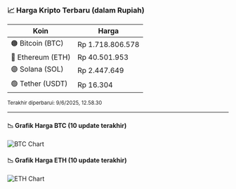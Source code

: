 

<!-- HARGA_KRIPTO -->
### 📈 Harga Kripto Terbaru (dalam Rupiah)

| Koin     | Harga         |
|----------|---------------|
| 🟠 Bitcoin (BTC)   | Rp 1.718.806.578 |
| 🔵 Ethereum (ETH)  | Rp 40.501.953 |
| 🟣 Solana (SOL)    | Rp 2.447.649 |
| 🟢 Tether (USDT)   | Rp 16.304 |

<sub>Terakhir diperbarui: 9/6/2025, 12.58.30</sub>

---

#### 📉 Grafik Harga BTC (10 update terakhir)
![BTC Chart](https://quickchart.io/chart?c=%7B%22type%22%3A%22line%22%2C%22data%22%3A%7B%22labels%22%3A%5B%2223%3A44%3A03%22%2C%2223%3A55%3A20%22%2C%2201%3A53%3A35%22%2C%2203%3A20%3A33%22%2C%2204%3A02%3A58%22%2C%2204%3A41%3A03%22%2C%2204%3A58%3A12%22%2C%2205%3A28%3A44%22%2C%2205%3A47%3A09%22%2C%2205%3A58%3A30%22%5D%2C%22datasets%22%3A%5B%7B%22label%22%3A%22Bitcoin%22%2C%22data%22%3A%5B1724480603%2C1724482607%2C1723065380%2C1719490788%2C1722043944%2C1723152590%2C1721031274%2C1719567630%2C1719018307%2C1718806578%5D%2C%22fill%22%3Afalse%2C%22borderColor%22%3A%22blue%22%2C%22tension%22%3A0.1%7D%5D%7D%7D)

#### 📉 Grafik Harga ETH (10 update terakhir)
![ETH Chart](https://quickchart.io/chart?c=%7B%22type%22%3A%22line%22%2C%22data%22%3A%7B%22labels%22%3A%5B%2223%3A44%3A03%22%2C%2223%3A55%3A20%22%2C%2201%3A53%3A35%22%2C%2203%3A20%3A33%22%2C%2204%3A02%3A58%22%2C%2204%3A41%3A03%22%2C%2204%3A58%3A12%22%2C%2205%3A28%3A44%22%2C%2205%3A47%3A09%22%2C%2205%3A58%3A30%22%5D%2C%22datasets%22%3A%5B%7B%22label%22%3A%22Ethereum%22%2C%22data%22%3A%5B40939309%2C40932923%2C40791001%2C40598263%2C40671417%2C40644752%2C40571912%2C40572134%2C40527107%2C40501953%5D%2C%22fill%22%3Afalse%2C%22borderColor%22%3A%22blue%22%2C%22tension%22%3A0.1%7D%5D%7D%7D)

<!-- /HARGA_KRIPTO -->